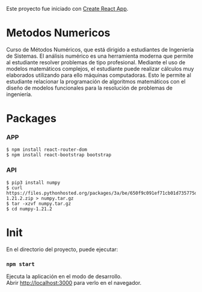 Este proyecto fue iniciado con [Create React App](https://github.com/facebook/create-react-app).

# Metodos Numericos

Curso de Métodos Numéricos, que está dirigido a estudiantes de Ingeniería de Sistemas. El análisis numérico es una herramienta moderna que permite al estudiante resolver problemas de tipo profesional.   Mediante el uso de modelos matemáticos complejos, el estudiante puede realizar cálculos muy elaborados utilizando para ello máquinas computadoras.  Esto le permite al estudiante relacionar la programación de algoritmos matemáticos con el diseño de modelos funcionales para la resolución de problemas de ingeniería.

# Packages

### APP

```
$ npm install react-router-dom
$ npm install react-bootstrap bootstrap
```

### API

```
$ pip3 install numpy 
$ curl https://files.pythonhosted.org/packages/3a/be/650f9c091ef71cb01d735775d554e068752d3ff63d7943b26316dc401749/numpy-1.21.2.zip > numpy.tar.gz
$ tar -xzvf numpy.tar.gz
$ cd numpy-1.21.2
```
# Init

En el directorio del proyecto, puede ejecutar:

### `npm start`

Ejecuta la aplicación en el modo de desarrollo.<br />
Abrir [http://localhost:3000](http://localhost:3000) para verlo en el navegador.
